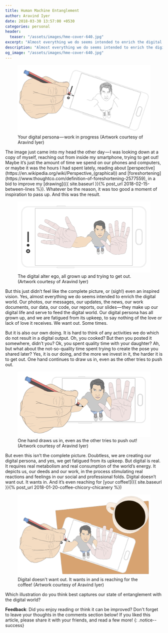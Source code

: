 ```yaml
---
title: Human Machine Entanglement
author: Aravind Iyer
date: 2018-03-30 13:57:00 +0530
categories: personal
header:
  teaser: "/assets/images/hme-cover-640.jpg"
excerpt: "Almost everything we do seems intended to enrich the digital world. Our photos, our messages, our updates, the news, our work documents, our data, our code, our reports, our slides — they make up our digital life and serve to feed the digital world. Here is some artwork which explores our relationship with the digital world."
description: "Almost everything we do seems intended to enrich the digital world. Our photos, our messages, our updates, the news, our work documents, our data, our code, our reports, our slides — they make up our digital life and serve to feed the digital world. Here is some artwork which explores our relationship with the digital world."
og_image: "/assets/images/hme-cover-640.jpg"
---
```

<figure>
  <div style="display:block;margin-left:auto;margin-right:auto">
    <a href="/assets/images/hme-cover.jpg">
      <img src="/assets/images/hme-cover.jpg" alt="Hand drawing a sketch inside a smartphone">
    </a>
  </div>
  <figcaption>Your digital persona — work in progress (Artwork courtesy of Aravind Iyer)</figcaption>
</figure>
The image just came into my head the other day — I was looking down at a copy of myself, reaching out from inside my smartphone, trying to get out! Maybe it’s just the amount of time we spend on our phones and computers, or maybe it was the hours I had spent lately, reading about [perspective](https://en.wikipedia.org/wiki/Perspective_(graphical)) and [foreshortening](https://www.thoughtco.com/definition-of-foreshortening-2577559), in a bid to improve my [drawing]({{ site.baseurl }}{% post_url 2018-02-15-between-lines %}). Whatever be the reason, it was too good a moment of inspiration to pass up. And this was the result.

<figure>
  <div style="display:block;margin-left:auto;margin-right:auto">
    <a href="/assets/images/digital-self-push.jpg">
      <img src="/assets/images/digital-self-push.jpg" alt="Sketch of person trying to get out of the smartphone">
    </a>
  </div>
  <figcaption>The digital alter ego, all grown up and trying to get out. (Artwork courtesy of Aravind Iyer)</figcaption>
</figure>

But this just didn’t feel like the complete picture, or (sigh!) even an inspired vision. Yes, almost everything we do seems intended to enrich the digital world. Our photos, our messages, our updates, the news, our work documents, our data, our code, our reports, our slides — they make up our digital life and serve to feed the digital world. Our digital persona has all grown up, and we are fatigued from its upkeep, to say nothing of the love or lack of love it receives. We want out. Some times.

But it is also our own doing. It is hard to think of any activities we do which do not result in a digital output. Oh, you cooked? But then you posted it somewhere, didn’t you? Ok, you spent quality time with your daughter? Ah, but what about the not-so-quality time spent trying to create the pose you shared later? Yes, it is our doing, and the more we invest in it, the harder it is to get out. One hand continues to draw us in, even as the other tries to push out.

<figure>
  <div style="display:block;margin-left:auto;margin-right:auto">
    <a href="/assets/images/more-entanglement.jpg">
      <img src="/assets/images/more-entanglement.jpg" alt="Sketch of person sketching himself while also trying to get out of the smartphone">
    </a>
  </div>
  <figcaption>One hand draws us in, even as the other tries to push out! (Artwork courtesy of Aravind Iyer)</figcaption>
</figure>

But even this isn’t the complete picture. Doubtless, we are creating our digital persona, and yes, we get fatigued from its upkeep. But digital is real. It requires real metabolism and real consumption of the world’s energy. It depicts us, our deeds and our work, in the process stimulating real reactions and feelings in our social and professional folds. Digital doesn’t want out. It wants in. And it’s even reaching for [your coffee!]({{ site.baseurl }}{% post_url 2018-01-20-coffee-chicory-chicanery %})

<figure>
  <div style="display:block;margin-left:auto;margin-right:auto">
    <a href="/assets/images/entanglement-coffee.jpg">
      <img src="/assets/images/entanglement-coffee.jpg" alt="Sketch of person sketching himself while also trying to reach out of the smartphone for the coffee on the table">
    </a>
  </div>
  <figcaption>Digital doesn't want out. It wants in and is reaching for the coffee! (Artwork courtesy of Aravind Iyer)</figcaption>
</figure>

Which illustration do you think best captures our state of entanglement with the digital world?

**Feedback**: Did you enjoy reading or think it can be improved? Don't forget to leave your thoughts in the comments section below! If you liked this article, please share it with your friends, and read a few more! 
{: .notice--success}
